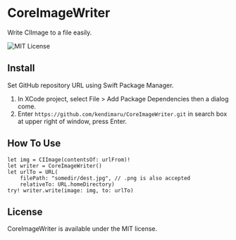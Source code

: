 # CoreImageWriter

Write CIImage to a file easily.

![MIT License](https://img.shields.io/badge/License-MIT-yellow.svg)


## Install

Set GitHub repository URL using Swift Package Manager.

1. In XCode project, select File > Add Package Dependencies then a dialog come.
2. Enter `https://github.com/kendimaru/CoreImageWriter.git` in search box at upper right of window, press Enter.


## How To Use

    let img = CIImage(contentsOf: urlFrom)!
    let writer = CoreImageWriter()
    let urlTo = URL(
        filePath: "somedir/dest.jpg", // .png is also accepted
        relativeTo: URL.homeDirectory)
    try! writer.write(image: img, to: urlTo)


## License

CoreImageWriter is available under the MIT license.

